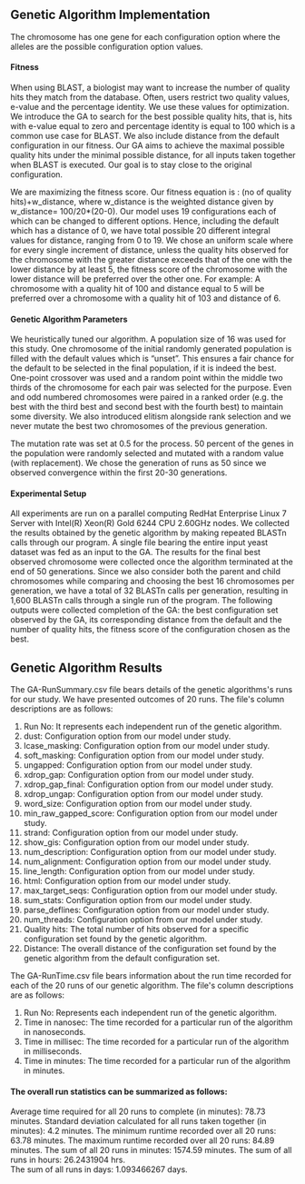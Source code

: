 ## Genetic Algorithm Implementation

The chromosome has one gene for each configuration option where the alleles are the possible configuration option values.

#### Fitness 
When using BLAST, a biologist may want to increase the number of quality hits they match from the database.  Often, users restrict two quality values, e-value and the percentage identity. We use these values for optimization. We introduce the GA to search for the best possible quality hits, that is, hits with e-value equal to zero and percentage identity is equal to 100 which is a common use case for BLAST. We also include distance from the default configuration in our fitness. Our GA aims to achieve the maximal possible quality hits under the minimal possible distance, for all inputs taken together when BLAST is executed. Our goal is to stay close to the original configuration.

We are maximizing the fitness score. Our fitness equation is : (no of quality hits)+w\_distance, where w\_distance is the weighted distance given by w\_distance= 100/20\*(20-0).  Our model uses 19 configurations each of which can be changed to different options. Hence, including the default which has a distance of 0, we have total possible 20 different integral values for distance, ranging from 0 to 19. We chose an uniform scale where for every single increment of distance, unless the quality hits observed for the chromosome with the greater distance exceeds that of the one with the lower distance by at least 5, the fitness score of the chromosome with the lower distance will be preferred over the other one.  For example: A chromosome with a quality hit of 100 and distance equal to 5 will be preferred over a chromosome with a quality hit of 103 and distance of 6.

#### Genetic Algorithm Parameters
We heuristically tuned our algorithm. A population size of 16 was used for this study. One chromosome of the initial randomly generated population is filled with the default values which is “unset”. This ensures a fair chance for the default to be selected in the final population, if it is indeed the best. One-point crossover was used and a random point within the middle two thirds of the chromosome for each pair was selected for the purpose. Even and odd numbered chromosomes were paired in a ranked order (e.g. the best with the third best and second best with the fourth best) to maintain some diversity. We also introduced elitism alongside rank selection and we never mutate the best two chromosomes of the previous generation. 

The mutation rate was set at 0.5 for the process. 50 percent of the genes in the population were randomly selected and mutated with a random value (with replacement). We chose the generation of runs as 50 since we observed convergence within the first 20-30 generations.


#### Experimental Setup
All experiments are run on a parallel computing RedHat Enterprise Linux 7 Server with Intel(R) Xeon(R) Gold 6244 CPU 2.60GHz nodes. We collected the results obtained by the genetic algorithm by making repeated BLASTn calls through our program. A single file bearing the entire input yeast dataset was fed as an input to the GA. The results for the final best observed chromosome were collected once the algorithm terminated at the end of 50 generations. Since we also consider both the parent and child chromosomes while comparing and choosing the best 16 chromosomes per generation, we have a total of 32 BLASTn calls per generation, resulting in 1,600 BLASTn calls through a single run of the program. The following outputs were collected completion of the GA: the best configuration set observed by the GA, its corresponding distance from the default and the number of quality hits, the fitness score of the configuration chosen as the best.


## Genetic Algorithm Results

The GA-RunSummary.csv file bears details of the genetic algorithms's runs for our study. We have presented outcomes of 20 runs. The file's column descriptions are as follows:
1. Run No: It represents each independent run of the genetic algorithm. 
2. dust: Configuration option from our model under study.
3. lcase_masking: Configuration option from our model under study.
4. soft_masking: Configuration option from our model under study.
5. ungapped: Configuration option from our model under study.
6. xdrop_gap: Configuration option from our model under study.
7. xdrop_gap_final: Configuration option from our model under study.
8. xdrop_ungap: Configuration option from our model under study.
9. word_size: Configuration option from our model under study.
10. min_raw_gapped_score: Configuration option from our model under study.	
11. strand: Configuration option from our model under study.
12. show_gis: Configuration option from our model under study.
13. num_description: Configuration option from our model under study.
14. num_alignment: Configuration option from our model under study.
15. line_length: Configuration option from our model under study.
16. html: Configuration option from our model under study.
17. max_target_seqs: Configuration option from our model under study.
18. sum_stats: Configuration option from our model under study.
19. parse_deflines: Configuration option from our model under study.
20. num_threads: Configuration option from our model under study.
21. Quality hits: The total number of hits observed for a specific configuration set found by the genetic algorithm.
22. Distance: The overall distance of the configuration set found by the genetic algorithm from the default configuration set.

The GA-RunTime.csv file bears information about the run time recorded for each of the 20 runs of our genetic algorithm. The file's column descriptions are as follows:
1. Run No: Represents each independent run of the genetic algorithm. 
2. Time in nanosec:	The time recorded for a particular run of the algorithm in nanoseconds.
3. Time in millisec: The time recorded for a particular run of the algorithm in milliseconds.
4. Time in minutes: The time recorded for a particular run of the algorithm in minutes.

#### The overall run statistics can be summarized as follows:
Average time required for all 20 runs to complete (in minutes): 78.73 minutes.
Standard deviation calculated for all runs taken together (in minutes): 4.2 minutes.
The minimum runtime recorded over all 20 runs: 63.78 minutes.
The maximum runtime recorded over all 20 runs: 84.89	minutes.
The sum of all 20 runs in minutes: 1574.59 minutes.
The sum of all runs in hours: 26.2431904 hrs.	
The sum of all runs in days: 1.093466267 days.	




